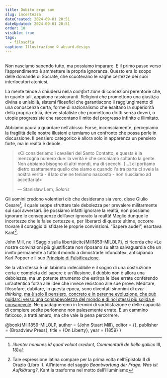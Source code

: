 ```yaml
---
title: Dubito ergo sum
slug: incertezza
dateCreated: 2024-09-01 20:51
dateUpdated: 2024-09-01 20:51
order: 10
visible: true
tags:
  - filosofia
caption: Illustrazione © absurd.design
---
```


##

Non nasciamo sapendo tutto, ma possiamo imparare. E il primo passo verso l’apprendimento è ammettere la propria ignoranza. Questo era lo scopo delle domande di Socrate, che scuotevano le vaghe certezze dei suoi interlocutori ateniesi.

La mente tende a chiudersi nella _comfort zone_ di concezioni perentorie che, in quanto tali, appaiono rassicuranti. Religioni che promettono una giustizia divina e un’aldilà, sistemi filosofici che garantiscono il raggiungimento di una conoscenza certa, forme di nazionalismo che esaltano la superiorità della propria etnia, derive stataliste che promettono diritti senza doveri, o utopie progressiste che raccontano il mito del progresso infinito e illimitato.

Abbiamo paura a guardare nell’abisso. Forse, inconsciamente, percepiamo la fragilità delle nostre illusioni e temiamo un confronto che possa porle in discussione. Il pensiero categorico è allora solo in apparenza un pensiero forte, ma in realtà è debole.

<div class='epigraph'>

> «Ci consideriamo i cavalieri del Santo Contatto, e questa è la menzogna numero due: la verità è che cerchiamo soltanto la gente. Non abbiamo bisogno di altri mondi, ma di specchi. […] ci portiamo dietro esattamente quello che siamo e quando l'altra parte ci svela la nostra verità - il lato che ne teniamo nascosto - non riusciamo ad accettarla!» <footer> — Stanisław Lem, _Solaris_</footer>

</div>

Gli uomini credono volentieri ciò che desiderano sia vero, disse Giulio Cesare[^1], il quale seppe sfruttare tale debolezza per prevalere militarmente sui suoi avversari. Se possiamo infatti ignorare la realtà, non possiamo ignorare le conseguenze dell’aver ignorato la realtà! Meglio dunque le incertezze che le false certezze e, per liberarci di queste ultime, occorre trovare il coraggio di sfidare le proprie convinzioni. “Sapere aude!”, esortava Kant[^2].

[^1]: _libenter homines id quod volunt credunt_, _Commentarii de bello gallico_ III, 18)
[^2]: Tale espressione latina compare per la prima volta nell’Epistola II di Orazio (Libro I). All’interno del saggio _Beantwortung der Frage: Was ist Aufklärung?_, Kant la trasforma nel motto dell’Illuminismo

John Mill, ne il Saggio sulla libertà\cite{Mill1859-MILOLP}, ci ricorda che «Le nostre convinzioni più giustificate non riposano su altra salvaguardia che un invito permanente a tutto il mondo a dimostrarle infondate», anticipando Karl Popper e il suo [Principio di Falsificazione](/notes/falsificazionismo/).

Se la vita stessa è un labirinto indecidibile e il sogno di una costruzione certa e completa del sapere è un’illusione, il dubbio non è allora una debolezza, ma un potente strumento che estirpa le idee errate conferendo un’autentica forza alle idee che invece resistono alle sue prove. Meditare, filosofare, dubitare, in questa epoca, sono diventati sinonimi di _over-thinking_, [ma è solo il pensiero, concreto e in perenne evoluzione, che può guidarci verso una consapevolezza del mondo e di noi stessi più solida e consapevole](/notes/introspezione/). Ne guadagneremo in termini di soddisfazione e delle capacità di compiere scelte perlomeno non palesemente errate. È un cammino faticoso, a tratti amaro, ma che vale la pena percorrere.

<bibliography>
@book{Mill1859-MILOLP,
  author = {John Stuart Mill},
  editor = {},
  publisher = {Broadview Press},
  title = {On Liberty},
  year = {1859}
}
</bibliography>